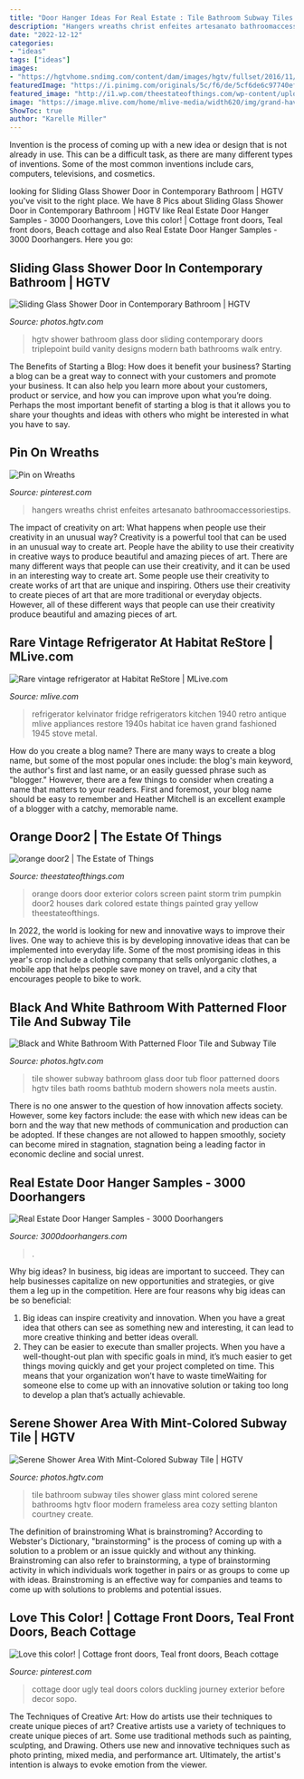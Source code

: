 ```yaml
---
title: "Door Hanger Ideas For Real Estate : Tile Bathroom Subway Tiles Shower Glass Mint Colored Serene Bathrooms Hgtv Floor Modern Frameless Area Cozy Setting Blanton Courtney Create"
description: "Hangers wreaths christ enfeites artesanato bathroomaccessoriestips"
date: "2022-12-12"
categories:
- "ideas"
tags: ["ideas"]
images:
- "https://hgtvhome.sndimg.com/content/dam/images/hgtv/fullset/2016/11/1/0/LCo-Design_Via-De-La-Gente_21.jpg.rend.hgtvcom.966.1449.suffix/1478004594607.jpeg"
featuredImage: "https://i.pinimg.com/originals/5c/f6/de/5cf6de6c97740ef2e5d1725ad1505988.jpg"
featured_image: "http://i1.wp.com/theestateofthings.com/wp-content/uploads/2014/08/orange-door2.jpg?fit=1050%2C9999"
image: "https://image.mlive.com/home/mlive-media/width620/img/grand-haven/photo/9469491-standard.jpg"
ShowToc: true
author: "Karelle Miller"
---
```



Invention is the process of coming up with a new idea or design that is not already in use. This can be a difficult task, as there are many different types of inventions. Some of the most common inventions include cars, computers, televisions, and cosmetics.

	

		
looking for Sliding Glass Shower Door in Contemporary Bathroom | HGTV you've visit to the right place. We have 8 Pics about Sliding Glass Shower Door in Contemporary Bathroom | HGTV like Real Estate Door Hanger Samples - 3000 Doorhangers, Love this color! | Cottage front doors, Teal front doors, Beach cottage and also Real Estate Door Hanger Samples - 3000 Doorhangers. Here you go:
		
    
## Sliding Glass Shower Door In Contemporary Bathroom | HGTV

<img loading=lazy src="https://hgtvhome.sndimg.com/content/dam/images/hgtv/fullset/2015/4/13/1/TriplePoint-Design-Build_Contemporary-Master-Bath_1.jpg.rend.hgtvcom.966.1449.suffix/1428956530144.jpeg" onerror="this.onerror=null;this.src='https://tse4.mm.bing.net/th?id=OIP.uU4yTXGuOnR8FPqaw4z-3wHaLH&amp;pid=15.1';" alt="Sliding Glass Shower Door in Contemporary Bathroom | HGTV">

_Source: photos.hgtv.com_

>hgtv shower bathroom glass door sliding contemporary doors triplepoint build vanity designs modern bath bathrooms walk entry. 

	

The Benefits of Starting a Blog: How does it benefit your business?
Starting a blog can be a great way to connect with your customers and promote your business. It can also help you learn more about your customers, product or service, and how you can improve upon what you’re doing. Perhaps the most important benefit of starting a blog is that it allows you to share your thoughts and ideas with others who might be interested in what you have to say.

    
## Pin On Wreaths

<img loading=lazy src="https://i.pinimg.com/736x/c7/f9/df/c7f9dfb3b2320036298640b53e74149c.jpg" onerror="this.onerror=null;this.src='https://tse3.mm.bing.net/th?id=OIP.OXHChTFqC_QYFLp_VFDfhQHaJ3&amp;pid=15.1';" alt="Pin on Wreaths">

_Source: pinterest.com_

>hangers wreaths christ enfeites artesanato bathroomaccessoriestips. 

	

The impact of creativity on art: What happens when people use their creativity in an unusual way?
Creativity is a powerful tool that can be used in an unusual way to create art. People have the ability to use their creativity in creative ways to produce beautiful and amazing pieces of art. There are many different ways that people can use their creativity, and it can be used in an interesting way to create art. Some people use their creativity to create works of art that are unique and inspiring. Others use their creativity to create pieces of art that are more traditional or everyday objects. However, all of these different ways that people can use their creativity produce beautiful and amazing pieces of art.

    
## Rare Vintage Refrigerator At Habitat ReStore | MLive.com

<img loading=lazy src="https://image.mlive.com/home/mlive-media/width620/img/grand-haven/photo/9469491-standard.jpg" onerror="this.onerror=null;this.src='https://tse2.mm.bing.net/th?id=OIP.Saut52djE-j2LxlQ21jEvAHaLv&amp;pid=15.1';" alt="Rare vintage refrigerator at Habitat ReStore | MLive.com">

_Source: mlive.com_

>refrigerator kelvinator fridge refrigerators kitchen 1940 retro antique mlive appliances restore 1940s habitat ice haven grand fashioned 1945 stove metal. 

	

How do you create a blog name?
There are many ways to create a blog name, but some of the most popular ones include: the blog's main keyword, the author's first and last name, or an easily guessed phrase such as "blogger." However, there are a few things to consider when creating a name that matters to your readers. First and foremost, your blog name should be easy to remember and Heather Mitchell is an excellent example of a blogger with a catchy, memorable name.

    
## Orange Door2 | The Estate Of Things

<img loading=lazy src="http://i1.wp.com/theestateofthings.com/wp-content/uploads/2014/08/orange-door2.jpg?fit=1050%2C9999" onerror="this.onerror=null;this.src='https://tse4.mm.bing.net/th?id=OIP.MhHbNwCuSICfZNDIWMem_gHaJ3&amp;pid=15.1';" alt="orange door2 | The Estate of Things">

_Source: theestateofthings.com_

>orange doors door exterior colors screen paint storm trim pumpkin door2 houses dark colored estate things painted gray yellow theestateofthings. 

	

In 2022, the world is looking for new and innovative ways to improve their lives. One way to achieve this is by developing innovative ideas that can be implemented into everyday life. Some of the most promising ideas in this year's crop include a clothing company that sells onlyorganic clothes, a mobile app that helps people save money on travel, and a city that encourages people to bike to work.

    
## Black And White Bathroom With Patterned Floor Tile And Subway Tile

<img loading=lazy src="https://hgtvhome.sndimg.com/content/dam/images/hgtv/fullset/2016/11/1/0/LCo-Design_Via-De-La-Gente_21.jpg.rend.hgtvcom.966.1449.suffix/1478004594607.jpeg" onerror="this.onerror=null;this.src='https://tse2.mm.bing.net/th?id=OIP.vhIHjI9EqNOwFZm-je2lrgHaLH&amp;pid=15.1';" alt="Black and White Bathroom With Patterned Floor Tile and Subway Tile">

_Source: photos.hgtv.com_

>tile shower subway bathroom glass door tub floor patterned doors hgtv tiles bath rooms bathtub modern showers nola meets austin. 

	

There is no one answer to the question of how innovation affects society. However, some key factors include: the ease with which new ideas can be born and the way that new methods of communication and production can be adopted. If these changes are not allowed to happen smoothly, society can become mired in stagnation, stagnation being a leading factor in economic decline and social unrest.

    
## Real Estate Door Hanger Samples - 3000 Doorhangers

<img loading=lazy src="https://3000doorhangers.com/wp-content/uploads/2019/12/Real-Estate-DH-sample6.jpg" onerror="this.onerror=null;this.src='https://tse4.mm.bing.net/th?id=OIP.YSi9dZ6zjGoCTIKkSJZAtgHaMH&amp;pid=15.1';" alt="Real Estate Door Hanger Samples - 3000 Doorhangers">

_Source: 3000doorhangers.com_

>. 

	

Why big ideas?
In business, big ideas are important to succeed. They can help businesses capitalize on new opportunities and strategies, or give them a leg up in the competition. Here are four reasons why big ideas can be so beneficial: 
1) Big ideas can inspire creativity and innovation. When you have a great idea that others can see as something new and interesting, it can lead to more creative thinking and better ideas overall. 
2) They can be easier to execute than smaller projects. When you have a well-thought-out plan with specific goals in mind, it’s much easier to get things moving quickly and get your project completed on time. This means that your organization won’t have to waste timeWaiting for someone else to come up with an innovative solution or taking too long to develop a plan that’s actually achievable.

    
## Serene Shower Area With Mint-Colored Subway Tile | HGTV

<img loading=lazy src="https://hgtvhome.sndimg.com/content/dam/images/hgtv/fullset/2014/4/10/0/DP_Courtney-Blanton-modern-mint-bathroom_v.jpg.rend.hgtvcom.966.1288.suffix/1400991869948.jpeg" onerror="this.onerror=null;this.src='https://tse4.mm.bing.net/th?id=OIP.8SK-HyNFhcm9B-nhMji7sQHaJ4&amp;pid=15.1';" alt="Serene Shower Area With Mint-Colored Subway Tile | HGTV">

_Source: photos.hgtv.com_

>tile bathroom subway tiles shower glass mint colored serene bathrooms hgtv floor modern frameless area cozy setting blanton courtney create. 

	

The definition of brainstroming
What is brainstroming? According to Webster's Dictionary, "brainstorming" is the process of coming up with a solution to a problem or an issue quickly and without any thinking. Brainstroming can also refer to brainstorming, a type of brainstorming activity in which individuals work together in pairs or as groups to come up with ideas. Brainstroming is an effective way for companies and teams to come up with solutions to problems and potential issues.

    
## Love This Color! | Cottage Front Doors, Teal Front Doors, Beach Cottage

<img loading=lazy src="https://i.pinimg.com/originals/5c/f6/de/5cf6de6c97740ef2e5d1725ad1505988.jpg" onerror="this.onerror=null;this.src='https://tse1.mm.bing.net/th?id=OIP.hTxejTJXxToVRLc3O4vMzQHaLh&amp;pid=15.1';" alt="Love this color! | Cottage front doors, Teal front doors, Beach cottage">

_Source: pinterest.com_

>cottage door ugly teal doors colors duckling journey exterior before decor sopo. 

	

The Techniques of Creative Art: How do artists use their techniques to create unique pieces of art?
Creative artists use a variety of techniques to create unique pieces of art. Some use traditional methods such as painting, sculpting, and Drawing. Others use new and innovative techniques such as photo printing, mixed media, and performance art. Ultimately, the artist's intention is always to evoke emotion from the viewer.

